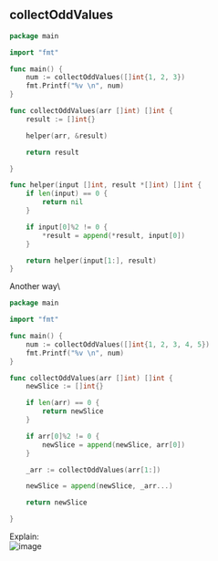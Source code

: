 ## collectOddValues
```go
package main

import "fmt"

func main() {
	num := collectOddValues([]int{1, 2, 3})
	fmt.Printf("%v \n", num)
}

func collectOddValues(arr []int) []int {
	result := []int{}

	helper(arr, &result)

	return result

}

func helper(input []int, result *[]int) []int {
	if len(input) == 0 {
		return nil
	}

	if input[0]%2 != 0 {
		*result = append(*result, input[0])
	}

	return helper(input[1:], result)
}

```

Another way\
```go
package main

import "fmt"

func main() {
	num := collectOddValues([]int{1, 2, 3, 4, 5})
	fmt.Printf("%v \n", num)
}

func collectOddValues(arr []int) []int {
	newSlice := []int{}

	if len(arr) == 0 {
		return newSlice
	}

	if arr[0]%2 != 0 {
		newSlice = append(newSlice, arr[0])
	}

	_arr := collectOddValues(arr[1:])

	newSlice = append(newSlice, _arr...)

	return newSlice

}
```

Explain:\
![image](https://user-images.githubusercontent.com/61721550/164598406-6b9441cd-be89-4496-a6ac-3e89ffe4833e.png)


